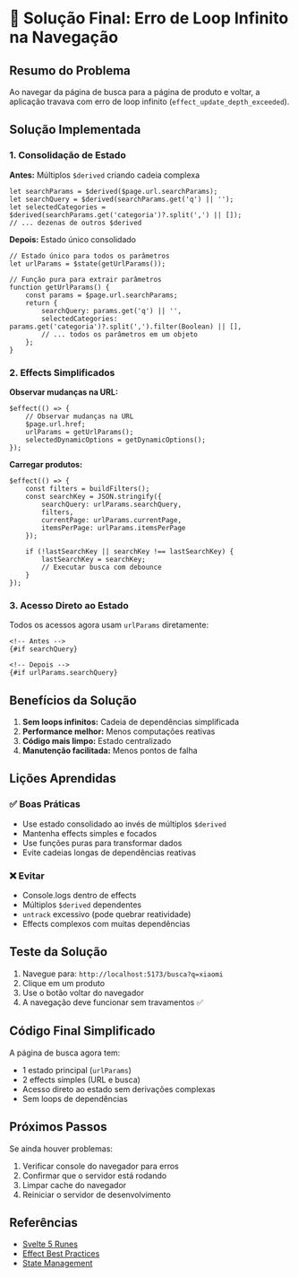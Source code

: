 # 🎯 Solução Final: Erro de Loop Infinito na Navegação

## Resumo do Problema

Ao navegar da página de busca para a página de produto e voltar, a aplicação travava com erro de loop infinito (`effect_update_depth_exceeded`).

## Solução Implementada

### 1. **Consolidação de Estado**

**Antes:** Múltiplos `$derived` criando cadeia complexa
```svelte
let searchParams = $derived($page.url.searchParams);
let searchQuery = $derived(searchParams.get('q') || '');
let selectedCategories = $derived(searchParams.get('categoria')?.split(',') || []);
// ... dezenas de outros $derived
```

**Depois:** Estado único consolidado
```svelte
// Estado único para todos os parâmetros
let urlParams = $state(getUrlParams());

// Função pura para extrair parâmetros
function getUrlParams() {
    const params = $page.url.searchParams;
    return {
        searchQuery: params.get('q') || '',
        selectedCategories: params.get('categoria')?.split(',').filter(Boolean) || [],
        // ... todos os parâmetros em um objeto
    };
}
```

### 2. **Effects Simplificados**

**Observar mudanças na URL:**
```svelte
$effect(() => {
    // Observar mudanças na URL
    $page.url.href;
    urlParams = getUrlParams();
    selectedDynamicOptions = getDynamicOptions();
});
```

**Carregar produtos:**
```svelte
$effect(() => {
    const filters = buildFilters();
    const searchKey = JSON.stringify({ 
        searchQuery: urlParams.searchQuery, 
        filters, 
        currentPage: urlParams.currentPage, 
        itemsPerPage: urlParams.itemsPerPage 
    });
    
    if (!lastSearchKey || searchKey !== lastSearchKey) {
        lastSearchKey = searchKey;
        // Executar busca com debounce
    }
});
```

### 3. **Acesso Direto ao Estado**

Todos os acessos agora usam `urlParams` diretamente:
```svelte
<!-- Antes -->
{#if searchQuery}

<!-- Depois -->
{#if urlParams.searchQuery}
```

## Benefícios da Solução

1. **Sem loops infinitos:** Cadeia de dependências simplificada
2. **Performance melhor:** Menos computações reativas
3. **Código mais limpo:** Estado centralizado
4. **Manutenção facilitada:** Menos pontos de falha

## Lições Aprendidas

### ✅ Boas Práticas
- Use estado consolidado ao invés de múltiplos `$derived`
- Mantenha effects simples e focados
- Use funções puras para transformar dados
- Evite cadeias longas de dependências reativas

### ❌ Evitar
- Console.logs dentro de effects
- Múltiplos `$derived` dependentes
- `untrack` excessivo (pode quebrar reatividade)
- Effects complexos com muitas dependências

## Teste da Solução

1. Navegue para: `http://localhost:5173/busca?q=xiaomi`
2. Clique em um produto
3. Use o botão voltar do navegador
4. A navegação deve funcionar sem travamentos ✅

## Código Final Simplificado

A página de busca agora tem:
- 1 estado principal (`urlParams`)
- 2 effects simples (URL e busca)
- Acesso direto ao estado sem derivações complexas
- Sem loops de dependências

## Próximos Passos

Se ainda houver problemas:
1. Verificar console do navegador para erros
2. Confirmar que o servidor está rodando
3. Limpar cache do navegador
4. Reiniciar o servidor de desenvolvimento

## Referências

- [Svelte 5 Runes](https://svelte.dev/docs/svelte/v5-migration-guide)
- [Effect Best Practices](https://svelte.dev/docs/svelte/$effect)
- [State Management](https://svelte.dev/docs/svelte/$state) 